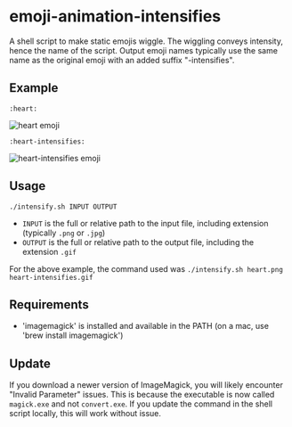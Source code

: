 # emoji-animation-intensifies

A shell script to make static emojis wiggle. The wiggling conveys intensity, hence the name of the script. Output emoji names typically use the same name as the original emoji with an added suffix "-intensifies". 

## Example

`:heart:`

![heart emoji](https://github.com/georgefrank/emoji-animation-intensifies/raw/master/heart.png) 

`:heart-intensifies:`

![heart-intensifies emoji](https://github.com/georgefrank/emoji-animation-intensifies/raw/master/heart-intensifies.gif) 

## Usage

`./intensify.sh INPUT OUTPUT`
- `INPUT` is the full or relative path to the input file, including extension (typically `.png` or `.jpg`)
- `OUTPUT` is the full or relative path to the output file, including the extension `.gif`

For the above example, the command used was `./intensify.sh heart.png heart-intensifies.gif`

## Requirements

- 'imagemagick' is installed and available in the PATH (on a mac, use 'brew install imagemagick')

## Update

If you download a newer version of ImageMagick, you will likely encounter "Invalid Parameter" issues. This is because the executable is now called `magick.exe` and not `convert.exe`. If you update the command in the shell script locally, this will work without issue.
